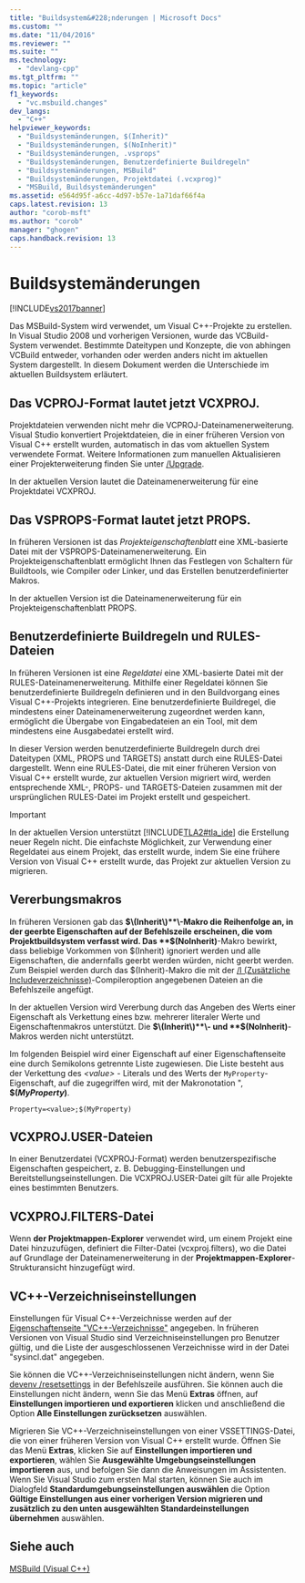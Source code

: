 ```yaml
---
title: "Buildsystem&#228;nderungen | Microsoft Docs"
ms.custom: ""
ms.date: "11/04/2016"
ms.reviewer: ""
ms.suite: ""
ms.technology: 
  - "devlang-cpp"
ms.tgt_pltfrm: ""
ms.topic: "article"
f1_keywords: 
  - "vc.msbuild.changes"
dev_langs: 
  - "C++"
helpviewer_keywords: 
  - "Buildsystemänderungen, $(Inherit)"
  - "Buildsystemänderungen, $(NoInherit)"
  - "Buildsystemänderungen, .vsprops"
  - "Buildsystemänderungen, Benutzerdefinierte Buildregeln"
  - "Buildsystemänderungen, MSBuild"
  - "Buildsystemänderungen, Projektdatei (.vcxprog)"
  - "MSBuild, Buildsystemänderungen"
ms.assetid: e564d95f-a6cc-4d97-b57e-1a71daf66f4a
caps.latest.revision: 13
author: "corob-msft"
ms.author: "corob"
manager: "ghogen"
caps.handback.revision: 13
---
```

# Buildsystem&#228;nderungen
[!INCLUDE[vs2017banner](../assembler/inline/includes/vs2017banner.md)]

Das MSBuild\-System wird verwendet, um Visual C\+\+\-Projekte zu erstellen.  In Visual Studio 2008 und vorherigen Versionen, wurde das VCBuild\-System verwendet.  Bestimmte Dateitypen und Konzepte, die von abhingen VCBuild entweder, vorhanden oder werden anders nicht im aktuellen System dargestellt.  In diesem Dokument werden die Unterschiede im aktuellen Buildsystem erläutert.  
  
## Das VCPROJ\-Format lautet jetzt VCXPROJ.  
 Projektdateien verwenden nicht mehr die VCPROJ\-Dateinamenerweiterung.  Visual Studio konvertiert Projektdateien, die in einer früheren Version von Visual C\+\+ erstellt wurden, automatisch in das vom aktuellen System verwendete Format.  Weitere Informationen zum manuellen Aktualisieren einer Projekterweiterung finden Sie unter [\/Upgrade](../Topic/-Upgrade%20\(devenv.exe\).md).  
  
 In der aktuellen Version lautet die Dateinamenerweiterung für eine Projektdatei VCXPROJ.  
  
## Das VSPROPS\-Format lautet jetzt PROPS.  
 In früheren Versionen ist das *Projekteigenschaftenblatt* eine XML\-basierte Datei mit der VSPROPS\-Dateinamenerweiterung.  Ein Projekteigenschaftenblatt ermöglicht Ihnen das Festlegen von Schaltern für Buildtools, wie Compiler oder Linker, und das Erstellen benutzerdefinierter Makros.  
  
 In der aktuellen Version ist die Dateinamenerweiterung für ein Projekteigenschaftenblatt PROPS.  
  
## Benutzerdefinierte Buildregeln und RULES\-Dateien  
 In früheren Versionen ist eine *Regeldatei* eine XML\-basierte Datei mit der RULES\-Dateinamenerweiterung.  Mithilfe einer Regeldatei können Sie benutzerdefinierte Buildregeln definieren und in den Buildvorgang eines Visual C\+\+\-Projekts integrieren.  Eine benutzerdefinierte Buildregel, die mindestens einer Dateinamenerweiterung zugeordnet werden kann, ermöglicht die Übergabe von Eingabedateien an ein Tool, mit dem mindestens eine Ausgabedatei erstellt wird.  
  
 In dieser Version werden benutzerdefinierte Buildregeln durch drei Dateitypen \(XML, PROPS und TARGETS\) anstatt durch eine RULES\-Datei dargestellt.  Wenn eine RULES\-Datei, die mit einer früheren Version von Visual C\+\+ erstellt wurde, zur aktuellen Version migriert wird, werden entsprechende XML\-, PROPS\- und TARGETS\-Dateien zusammen mit der ursprünglichen RULES\-Datei im Projekt erstellt und gespeichert.  
  
> [!IMPORTANT]
>  In der aktuellen Version unterstützt [!INCLUDE[TLA2#tla_ide](../build/includes/tla2sharptla_ide_md.md)] die Erstellung neuer Regeln nicht.  Die einfachste Möglichkeit, zur Verwendung einer Regeldatei aus einem Projekt, das erstellt wurde, indem Sie eine frühere Version von Visual C\+\+ erstellt wurde, das Projekt zur aktuellen Version zu migrieren.  
  
## Vererbungsmakros  
 In früheren Versionen gab das **$\(Inherit\)**\-Makro die Reihenfolge an, in der geerbte Eigenschaften auf der Befehlszeile erscheinen, die vom Projektbuildsystem verfasst wird.  Das **$\(NoInherit\)**\-Makro bewirkt, dass beliebige Vorkommen von $\(Inherit\) ignoriert werden und alle Eigenschaften, die andernfalls geerbt werden würden, nicht geerbt werden.  Zum Beispiel werden durch das $\(Inherit\)\-Makro die mit der [\/I \(Zusätzliche Includeverzeichnisse\)](../build/reference/i-additional-include-directories.md)\-Compileroption angegebenen Dateien an die Befehlszeile angefügt.  
  
 In der aktuellen Version wird Vererbung durch das Angeben des Werts einer Eigenschaft als Verkettung eines bzw. mehrerer literaler Werte und Eigenschaftenmakros unterstützt.  Die **$\(Inherit\)**\- und **$\(NoInherit\)**\-Makros werden nicht unterstützt.  
  
 Im folgenden Beispiel wird einer Eigenschaft auf einer Eigenschaftenseite eine durch Semikolons getrennte Liste zugewiesen.  Die Liste besteht aus der Verkettung des *\<value\>* \- Literals und des Werts der `MyProperty`\-Eigenschaft, auf die zugegriffen wird, mit der Makronotation ", **$\(***MyProperty***\)**.  
  
```  
Property=<value>;$(MyProperty)  
```  
  
## VCXPROJ.USER\-Dateien  
 In einer Benutzerdatei \(VCXPROJ\-Format\) werden benutzerspezifische Eigenschaften gespeichert, z. B. Debugging\-Einstellungen und Bereitstellungseinstellungen.  Die VCXPROJ.USER\-Datei gilt für alle Projekte eines bestimmten Benutzers.  
  
## VCXPROJ.FILTERS\-Datei  
 Wenn **der Projektmappen\-Explorer** verwendet wird, um einem Projekt eine Datei hinzuzufügen, definiert die Filter\-Datei \(vcxproj.filters\), wo die Datei auf Grundlage der Dateinamenerweiterung in der **Projektmappen\-Explorer**\-Strukturansicht hinzugefügt wird.  
  
## VC\+\+\-Verzeichniseinstellungen  
 Einstellungen für Visual C\+\+\-Verzeichnisse werden auf der [Eigenschaftenseite "VC\+\+\-Verzeichnisse"](../ide/vcpp-directories-property-page.md) angegeben.  In früheren Versionen von Visual Studio sind Verzeichniseinstellungen pro Benutzer gültig, und die Liste der ausgeschlossenen Verzeichnisse wird in der Datei "sysincl.dat" angegeben.  
  
 Sie können die VC\+\+\-Verzeichniseinstellungen nicht ändern, wenn Sie [devenv \/resetsettings](../Topic/-ResetSettings%20\(devenv.exe\).md) in der Befehlszeile ausführen.  Sie können auch die Einstellungen nicht ändern, wenn Sie das Menü **Extras** öffnen, auf **Einstellungen importieren und exportieren** klicken und anschließend die Option **Alle Einstellungen zurücksetzen** auswählen.  
  
 Migrieren Sie VC\+\+\-Verzeichniseinstellungen von einer VSSETTINGS\-Datei, die von einer früheren Version von Visual C\+\+ erstellt wurde.  Öffnen Sie das Menü **Extras**, klicken Sie auf **Einstellungen importieren und exportieren**, wählen Sie **Ausgewählte Umgebungseinstellungen importieren** aus, und befolgen Sie dann die Anweisungen im Assistenten.  Wenn Sie Visual Studio zum ersten Mal starten, können Sie auch im Dialogfeld **Standardumgebungseinstellungen auswählen** die Option **Gültige Einstellungen aus einer vorherigen Version migrieren und zusätzlich zu den unten ausgewählten Standardeinstellungen übernehmen** auswählen.  
  
## Siehe auch  
 [MSBuild \(Visual C\+\+\)](../build/msbuild-visual-cpp.md)